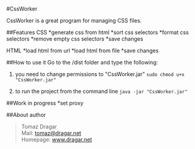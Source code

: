 #CssWorker

CssWorker is a great program for managing CSS files.

##Features
CSS
*generate css from html
*sort css selectors
*format css selectors
*remove empty css selectors
*save changes

HTML
*load html from url
*load html from file
*save changes

##How to use it
Go to the /dist folder and type the following:

1. you need to change permissions to "CssWorker.jar"
```sudo chmod u+x "CssWorker.jar"```

2. to run the project from the command line 
```java -jar "CssWorker.jar"```

##Work in progress
*set proxy


##About author
>Tomaz Dragar<br/>
>Mail: tomaz@dragar.net<br/>
>Homepage: www.dragar.net
